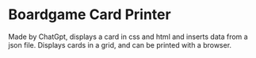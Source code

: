 # Boardgame Card Printer
Made by ChatGpt, displays a card in css and html and inserts data from a json file.
Displays cards in a grid, and can be printed with a browser.